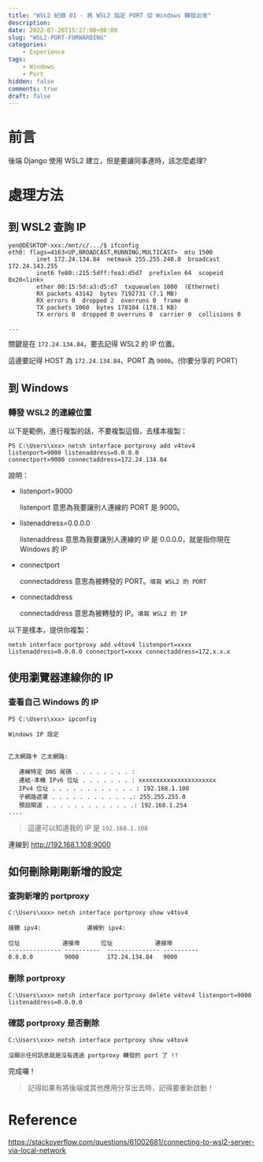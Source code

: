 ```yaml
---
title: "WSL2 紀錄 01 - 將 WSL2 指定 PORT 從 Windows 轉發出來"
description: 
date: 2022-07-26T15:27:00+08:00
slug: "WSL2-PORT-FORWARDING"
categories:
    - Experience
tags:
    - Windows
    - Port
hidden: false
comments: true
draft: false
---
```


# 前言

後端 Django 使用 WSL2 建立，但是要讓同事連時，該怎麼處理?

# 處理方法

## 到 WSL2 查詢 IP

```shell
yen@DESKTOP-xxx:/mnt/c/.../$ ifconfig
eth0: flags=4163<UP,BROADCAST,RUNNING,MULTICAST>  mtu 1500
        inet 172.24.134.84  netmask 255.255.240.0  broadcast 172.24.143.255
        inet6 fe80::215:5dff:fea3:d5d7  prefixlen 64  scopeid 0x20<link>
        ether 00:15:5d:a3:d5:d7  txqueuelen 1000  (Ethernet)
        RX packets 43142  bytes 7192731 (7.1 MB)
        RX errors 0  dropped 2  overruns 0  frame 0
        TX packets 1060  bytes 178104 (178.1 KB)
        TX errors 0  dropped 0 overruns 0  carrier 0  collisions 0

...
```

關鍵是在 ```172.24.134.84```，要去記得 WSL2 的 IP 位置。

這邊要記得 HOST 為 ```172.24.134.84```、PORT 為 ```9000```。(你要分享的 PORT)

## 到 Windows

### 轉發 WSL2 的連線位置

以下是範例，進行複製的話，不要複製這個，去樣本複製：

```shell
PS C:\Users\xxx> netsh interface portproxy add v4tov4
listenport=9000 listenaddress=0.0.0.0
connectport=9000 connectaddress=172.24.134.84
```

說明：

- listenport=9000

    listenport 意思為我要讓別人連線的 PORT 是 9000。

- listenaddress=0.0.0.0

    listenaddress 意思為我要讓別人連線的 IP 是 0.0.0.0，就是指你現在 Windows 的 IP

- connectport

    connectaddress 意思為被轉發的 PORT。```填寫 WSL2 的 PORT```

- connectaddress

    connectaddress 意思為被轉發的 IP。```填寫 WSL2 的 IP```

以下是樣本，提供你複製：

```shell
netsh interface portproxy add v4tov4 listenport=xxxx listenaddress=0.0.0.0 connectport=xxxx connectaddress=172.x.x.x
```

## 使用瀏覽器連線你的 IP

### 查看自己 Windows 的 IP

```
PS C:\Users\xxx> ipconfig

Windows IP 設定


乙太網路卡 乙太網路:

   連線特定 DNS 尾碼 . . . . . . . . : 
   連結-本機 IPv6 位址 . . . . . . . : xxxxxxxxxxxxxxxxxxxxxx
   IPv4 位址 . . . . . . . . . . . . : 192.168.1.108
   子網路遮罩 . . . . . . . . . . . .: 255.255.255.0
   預設閘道 . . . . . . . . . . . . .: 192.168.1.254
....

```

> 這邊可以知道我的 IP 是 ```192.168.1.108```

連線到 <http://192.168.1.108:9000>

## 如何刪除剛剛新增的設定

### 查詢新增的 portproxy

```shell
C:\Users\xxx> netsh interface portproxy show v4tov4

接聽 ipv4:             連線到 ipv4:

位址            連接埠      位址            連接埠
--------------- ----------  --------------- ----------
0.0.0.0         9000        172.24.134.84   9000
```

### 刪除 portproxy

```shell
C:\Users\xxx> netsh interface portproxy delete v4tov4 listenport=9000 listenaddress=0.0.0.0
```

### 確認 portproxy 是否刪除

```shell
C:\Users\xxx> netsh interface portproxy show v4tov4

沒顯示任何訊息就是沒有透過 portproxy 轉發的 port 了 !!
```

完成囉！

> 記得如果有將後端或其他應用分享出去時，記得要重新啟動！

# Reference

<https://stackoverflow.com/questions/61002681/connecting-to-wsl2-server-via-local-network>
